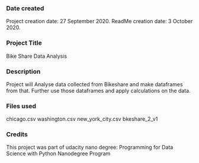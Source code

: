 ### Date created
Project creation date: 27 September 2020.
ReadMe creation date: 3 October 2020.

### Project Title
Bike Share Data Analysis

### Description
Project will Analyse data collected from Bikeshare and make dataframes from that.
Further use those dataframes and apply calculations on the data.

### Files used
chicago.csv
washington.csv
new_york_city.csv
bkeshare_2_v1


### Credits
This project was part of udacity nano degree: Programming for Data Science with Python Nanodegree Program
